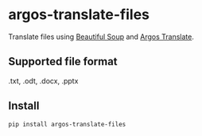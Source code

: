 # argos-translate-files
Translate files using [Beautiful Soup](https://beautiful-soup-4.readthedocs.io/en/latest/) and [Argos Translate](https://github.com/argosopentech/argos-translate).

## Supported file format
.txt, .odt, .docx, .pptx

## Install
```
pip install argos-translate-files
```